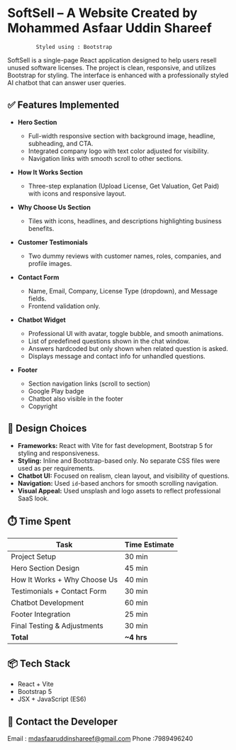 # SoftSell – A Website Created by Mohammed Asfaar Uddin Shareef
             Styled using : Bootstrap

SoftSell is a single-page React application designed to help users resell unused software licenses. The project is clean, responsive, and utilizes Bootstrap for styling. The interface is enhanced with a professionally styled AI chatbot that can answer user queries.

## ✅ Features Implemented

- **Hero Section**
  - Full-width responsive section with background image, headline, subheading, and CTA.
  - Integrated company logo with text color adjusted for visibility.
  - Navigation links with smooth scroll to other sections.

- **How It Works Section**
  - Three-step explanation (Upload License, Get Valuation, Get Paid) with icons and responsive layout.

- **Why Choose Us Section**
  - Tiles with icons, headlines, and descriptions highlighting business benefits.

- **Customer Testimonials**
  - Two dummy reviews with customer names, roles, companies, and profile images.

- **Contact Form**
  - Name, Email, Company, License Type (dropdown), and Message fields.
  - Frontend validation only.

- **Chatbot Widget**
  - Professional UI with avatar, toggle bubble, and smooth animations.
  - List of predefined questions shown in the chat window.
  - Answers hardcoded but only shown when related question is asked.
  - Displays message and contact info for unhandled questions.

- **Footer**
  - Section navigation links (scroll to section)
  - Google Play badge
  - Chatbot also visible in the footer
  - Copyright

## 🎨 Design Choices

- **Frameworks:** React with Vite for fast development, Bootstrap 5 for styling and responsiveness.
- **Styling:** Inline and Bootstrap-based only. No separate CSS files were used as per requirements.
- **Chatbot UI:** Focused on realism, clean layout, and visibility of questions.
- **Navigation:** Used `id`-based anchors for smooth scrolling navigation.
- **Visual Appeal:** Used unsplash and logo assets to reflect professional SaaS look.

## ⏱️ Time Spent

| Task                               | Time Estimate |
|------------------------------------|---------------|
| Project Setup                      | 30 min        |
| Hero Section Design                | 45 min        |
| How It Works + Why Choose Us       | 40 min        |
| Testimonials + Contact Form        | 30 min        |
| Chatbot Development                | 60 min        |
| Footer Integration                 | 25 min        |
| Final Testing & Adjustments        | 30 min        |
| **Total**                          | **~4 hrs**    |

## 📦 Tech Stack

- React + Vite
- Bootstrap 5
- JSX + JavaScript (ES6)

## 📩 Contact the Developer
Email : mdasfaaruddinshareef@gmail.com
Phone :7989496240

 
 
